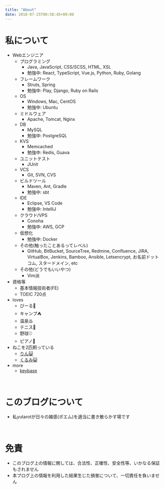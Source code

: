```yaml
---
title: "About"
date: 2018-07-25T00:58:45+09:00
---
```


# 私について

* Webエンジニア
    * プログラミング
        * Java, JavaScript, CSS/SCSS, HTML, XSL
        * 勉強中: React, TypeScript, Vue.js, Python, Ruby, Golang
    * フレームワーク
        * Struts, Spring
        * 勉強中: Play, Django, Ruby on Rails
    * OS
        * Windows, Mac, CentOS
        * 勉強中: Ubuntu
    * ミドルウェア
        * Apache, Tomcat, Nginx
    * DB
        * MySQL
        * 勉強中: PostgreSQL
    * KVS
        * Memcached
        * 勉強中: Redis, Guava
    * ユニットテスト
        * JUnit
    * VCS
        * Git, SVN, CVS
    * ビルドツール
        * Maven, Ant, Gradle
        * 勉強中: sbt
    * IDE
        * Eclipse, VS Code
        * 勉強中: IntelliJ
    * クラウド/VPS
        * Conoha
        * 勉強中: AWS, GCP
    * 仮想化
        * 勉強中: Docker
    * その他(触ったことあるってレベル)
        * GitHub, BitBucket, SourceTree, Redmine, Confluence, JIRA, VirtualBox, Jenkins, Bamboo, Ansible, Letsencrypt, お名前ドットコム, スタードメイン, etc
    * その他(どうでもいいやつ)
        * Vim派
* 資格等
    * 基本情報技術者(FE)
    * TOEIC 720点
* loves
    * びーる🍺
    * キャンプ⛺
    * 温泉♨
    * テニス🎾
    * 野球⚾
    * ピアノ🎹
* ねこを2匹飼っている
    * <a target="_blank" href="https://mstdn.binfish.jp/tags/%E3%82%8A%E3%82%93">りん😺</a>
    * <a target="_blank" href="https://mstdn.binfish.jp/tags/%E3%81%8F%E3%82%8B%E3%81%BF">くるみ😺</a>
* more
    * <a target="_blank" href="https://keybase.io/yutarot">keybase</a>

<br>

# このブログについて

* 私yutarotが日々の雑感(ポエム)を適当に書き散らかす場です

<br>

# 免責

* このブログ上の情報に関しては、合法性、正確性、安全性等、いかなる保証もされません
* 本ブログ上の情報を利用した結果生じた損害について、一切責任を負いません
